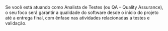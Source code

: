 Se você está atuando como Analista de Testes (ou QA – Quality Assurance), 
o seu foco será garantir a qualidade do software desde o início do projeto até a entrega final, com ênfase nas atividades relacionadas a testes e validação.
